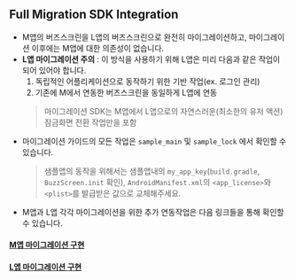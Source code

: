 ## Full Migration SDK Integration
- M앱의 버즈스크린을 L앱의 버즈스크린으로 완전히 마이그레이션하고, 마이그레이션 이후에는 M앱에 대한 의존성이 없습니다.
- **L앱 마이그레이션 주의** : 이 방식을 사용하기 위해 L앱은 미리 다음과 같은 작업이 되어 있어야 합니다.
    1) 독립적인 어플리케이션으로 동작하기 위한 기반 작업(ex. 로그인 관리)
    2) 기존에 M에서 연동한 버즈스크린을 동일하게 L앱에 연동
    > 마이그레이션 SDK는 M앱에서 L앱으로의 자연스러운(최소한의 유저 액션) 잠금화면 전환 작업만을 포함
- 마이그레이션 가이드의 모든 작업은 `sample_main` 및 `sample_lock` 에서 확인할 수 있습니다.
    > 샘플앱의 동작을 위해서는 샘플앱내의 `my_app_key`(`build.gradle`, `BuzzScreen.init` 확인), `AndroidManifest.xml`의 `<app_license>`와 `<plist>`를 발급받은 값으로 교체해주세요. 
- M앱과 L앱 각각 마이그레이션을 위한 추가 연동작업은 다음 링크들을 통해 확인할 수 있습니다. 

#### [M앱 마이그레이션 구현](FULL-MIGRATION-M.md)
#### [L앱 마이그레이션 구현](FULL-MIGRATION-L.md)
